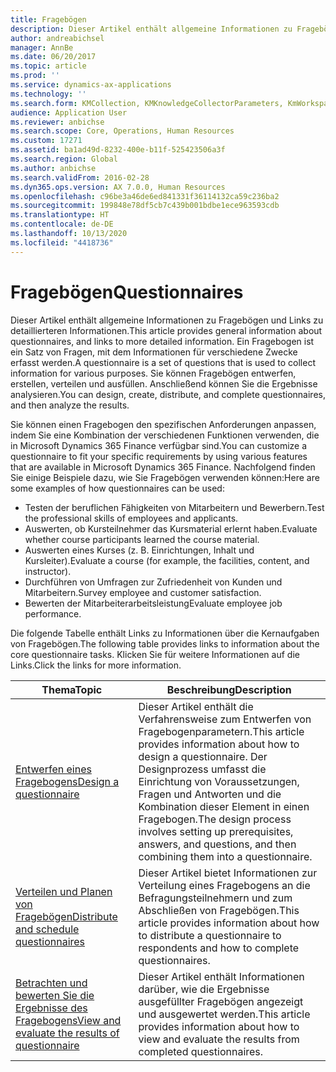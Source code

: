 ```yaml
---
title: Fragebögen
description: Dieser Artikel enthält allgemeine Informationen zu Fragebögen und Links zu detaillierteren Informationen. Ein Fragebogen ist ein Satz von Fragen, mit dem Informationen für verschiedene Zwecke erfasst werden. Sie können Fragebögen entwerfen, erstellen, verteilen und ausfüllen. Anschließend können Sie die Ergebnisse analysieren.
author: andreabichsel
manager: AnnBe
ms.date: 06/20/2017
ms.topic: article
ms.prod: ''
ms.service: dynamics-ax-applications
ms.technology: ''
ms.search.form: KMCollection, KMKnowledgeCollectorParameters, KmWorkspace, HcmLearningWorkspace
audience: Application User
ms.reviewer: anbichse
ms.search.scope: Core, Operations, Human Resources
ms.custom: 17271
ms.assetid: ba1ad49d-8232-400e-b11f-525423506a3f
ms.search.region: Global
ms.author: anbichse
ms.search.validFrom: 2016-02-28
ms.dyn365.ops.version: AX 7.0.0, Human Resources
ms.openlocfilehash: c96be3a46de6ed841331f36114132ca59c236ba2
ms.sourcegitcommit: 199848e78df5cb7c439b001bdbe1ece963593cdb
ms.translationtype: HT
ms.contentlocale: de-DE
ms.lasthandoff: 10/13/2020
ms.locfileid: "4418736"
---
```

# <a name="questionnaires"></a><span data-ttu-id="2aa9d-105">Fragebögen</span><span class="sxs-lookup"><span data-stu-id="2aa9d-105">Questionnaires</span></span>

<span data-ttu-id="2aa9d-106">Dieser Artikel enthält allgemeine Informationen zu Fragebögen und Links zu detaillierteren Informationen.</span><span class="sxs-lookup"><span data-stu-id="2aa9d-106">This article provides general information about questionnaires, and links to more detailed information.</span></span> <span data-ttu-id="2aa9d-107">Ein Fragebogen ist ein Satz von Fragen, mit dem Informationen für verschiedene Zwecke erfasst werden.</span><span class="sxs-lookup"><span data-stu-id="2aa9d-107">A questionnaire is a set of questions that is used to collect information for various purposes.</span></span> <span data-ttu-id="2aa9d-108">Sie können Fragebögen entwerfen, erstellen, verteilen und ausfüllen. Anschließend können Sie die Ergebnisse analysieren.</span><span class="sxs-lookup"><span data-stu-id="2aa9d-108">You can design, create, distribute, and complete questionnaires, and then analyze the results.</span></span> 

<span data-ttu-id="2aa9d-109">Sie können einen Fragebogen den spezifischen Anforderungen anpassen, indem Sie eine Kombination der verschiedenen Funktionen verwenden, die in Microsoft Dynamics 365 Finance verfügbar sind.</span><span class="sxs-lookup"><span data-stu-id="2aa9d-109">You can customize a questionnaire to fit your specific requirements by using various features that are available in Microsoft Dynamics 365 Finance.</span></span> <span data-ttu-id="2aa9d-110">Nachfolgend finden Sie einige Beispiele dazu, wie Sie Fragebögen verwenden können:</span><span class="sxs-lookup"><span data-stu-id="2aa9d-110">Here are some examples of how questionnaires can be used:</span></span>

-   <span data-ttu-id="2aa9d-111">Testen der beruflichen Fähigkeiten von Mitarbeitern und Bewerbern.</span><span class="sxs-lookup"><span data-stu-id="2aa9d-111">Test the professional skills of employees and applicants.</span></span>
-   <span data-ttu-id="2aa9d-112">Auswerten, ob Kursteilnehmer das Kursmaterial erlernt haben.</span><span class="sxs-lookup"><span data-stu-id="2aa9d-112">Evaluate whether course participants learned the course material.</span></span>
-   <span data-ttu-id="2aa9d-113">Auswerten eines Kurses (z. B. Einrichtungen, Inhalt und Kursleiter).</span><span class="sxs-lookup"><span data-stu-id="2aa9d-113">Evaluate a course (for example, the facilities, content, and instructor).</span></span>
-   <span data-ttu-id="2aa9d-114">Durchführen von Umfragen zur Zufriedenheit von Kunden und Mitarbeitern.</span><span class="sxs-lookup"><span data-stu-id="2aa9d-114">Survey employee and customer satisfaction.</span></span>
-   <span data-ttu-id="2aa9d-115">Bewerten der Mitarbeiterarbeitsleistung</span><span class="sxs-lookup"><span data-stu-id="2aa9d-115">Evaluate employee job performance.</span></span>

<span data-ttu-id="2aa9d-116">Die folgende Tabelle enthält Links zu Informationen über die Kernaufgaben von Fragebögen.</span><span class="sxs-lookup"><span data-stu-id="2aa9d-116">The following table provides links to information about the core questionnaire tasks.</span></span> <span data-ttu-id="2aa9d-117">Klicken Sie für weitere Informationen auf die Links.</span><span class="sxs-lookup"><span data-stu-id="2aa9d-117">Click the links for more information.</span></span>

| <span data-ttu-id="2aa9d-118">Thema</span><span class="sxs-lookup"><span data-stu-id="2aa9d-118">Topic</span></span>| <span data-ttu-id="2aa9d-119">Beschreibung</span><span class="sxs-lookup"><span data-stu-id="2aa9d-119">Description</span></span>|
|------|------------|
| [<span data-ttu-id="2aa9d-120">Entwerfen eines Fragebogens</span><span class="sxs-lookup"><span data-stu-id="2aa9d-120">Design a questionnaire</span></span>](hr-learning-design-questionnaires.md) | <span data-ttu-id="2aa9d-121">Dieser Artikel enthält die Verfahrensweise zum Entwerfen von Fragebogenparametern.</span><span class="sxs-lookup"><span data-stu-id="2aa9d-121">This article provides information about how to design a questionnaire.</span></span> <span data-ttu-id="2aa9d-122">Der Designprozess umfasst die Einrichtung von Voraussetzungen, Fragen und Antworten und die Kombination dieser Element in einen Fragebogen.</span><span class="sxs-lookup"><span data-stu-id="2aa9d-122">The design process involves setting up prerequisites, answers, and questions, and then combining them into a questionnaire.</span></span> |
| [<span data-ttu-id="2aa9d-123">Verteilen und Planen von Fragebögen</span><span class="sxs-lookup"><span data-stu-id="2aa9d-123">Distribute and schedule questionnaires</span></span>](hr-learning-distribute-questionnaires.md) | <span data-ttu-id="2aa9d-124">Dieser Artikel bietet Informationen zur Verteilung eines Fragebogens an die Befragungsteilnehmern und zum Abschließen von Fragebögen.</span><span class="sxs-lookup"><span data-stu-id="2aa9d-124">This article provides information about how to distribute a questionnaire to respondents and how to complete questionnaires.</span></span> |
| [<span data-ttu-id="2aa9d-125">Betrachten und bewerten Sie die Ergebnisse des Fragebogens</span><span class="sxs-lookup"><span data-stu-id="2aa9d-125">View and evaluate the results of questionnaire</span></span>](hr-learning-evaluate-questionnaire-results.md) | <span data-ttu-id="2aa9d-126">Dieser Artikel enthält Informationen darüber, wie die Ergebnisse ausgefüllter Fragebögen angezeigt und ausgewertet werden.</span><span class="sxs-lookup"><span data-stu-id="2aa9d-126">This article provides information about how to view and evaluate the results from completed questionnaires.</span></span> |
